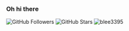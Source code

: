 ### Oh hi there 


<div id="badges">
  <img src="https://img.shields.io/github/followers/blee3395?style=social" alt="GitHub Followers"/>
  <img src="https://img.shields.io/github/stars/blee3395?style=social" alt="GitHub Stars"/> 
  <img src="https://komarev.com/ghpvc/?username=blee3395&label=Profile%20views&color=42adf5&style=flat" alt="blee3395" />

</div>

<!--
**blee3395/blee3395** is a ✨ _special_ ✨ repository because its `README.md` (this file) appears on your GitHub profile.

Here are some ideas to get you started:

- 🔭 I’m currently working on ...
- 🌱 I’m currently learning ...
- 👯 I’m looking to collaborate on ...
- 🤔 I’m looking for help with ...
- 💬 Ask me about ...
- 📫 How to reach me: ...
- 😄 Pronouns: ...
- ⚡ Fun fact: ...
-->
